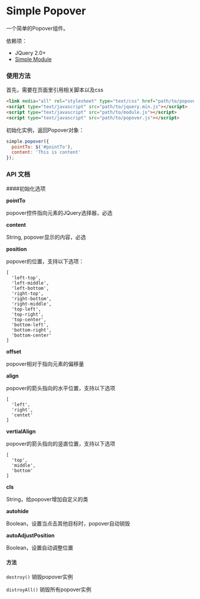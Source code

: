 # Simple Popover

一个简单的Popover组件。

依赖项：

- JQuery 2.0+
- [Simple Module](https://github.com/mycolorway/simple-module)

### 使用方法
首先，需要在页面里引用相关脚本以及css

```html
<link media="all" rel="stylesheet" type="text/css" href="path/to/popover.css" />
<script type="text/javascript" src="path/to/jquery.min.js"></script>
<script type="text/javascript" src="path/to/module.js"></script>
<script type="text/javascript" src="path/to/popover.js"></script>

```

初始化实例，返回Popover对象：

```js
simple.popover({
  pointTo: $('#pointTo'),
  content: 'This is content'
});

```

### API 文档

####初始化选项

__pointTo__

popover控件指向元素的JQuery选择器，必选
  
__content__

String, popover显示的内容，必选

__position__

popover的位置，支持以下选项：

```
[
  'left-top',
  'left-middle',
  'left-bottom',
  'right-top',
  'right-bottom',
  'right-middle',
  'top-left',
  'top-right',
  'top-center',
  'bottom-left',
  'bottom-right',
  'bottom-center'
]
```

__offset__

popover相对于指向元素的偏移量

__align__

popover的箭头指向的水平位置，支持以下选项

```
[
  'left',
  'right',
  'centet'
]
```

__vertialAlign__

popover的箭头指向的竖直位置，支持以下选项

```
[
  'top',
  'middle',
  'bottom'
]
```

__cls__

String，给popover增加自定义的类

__autohide__

Boolean，设置当点击其他目标时，popover自动销毁

__autoAdjustPosition__

Boolean，设置自动调整位置

#### 方法

`destroy()` 销毁popover实例

`distroyAll()` 销毁所有popover实例